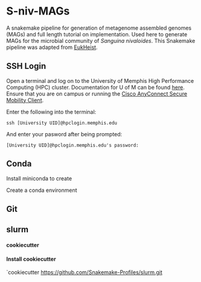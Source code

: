 # S-niv-MAGs
A snakemake pipeline for generation of metagenome assembled genomes (MAGs) and full length tutorial on implementation. Used here to generate MAGs for the microbial community of _Sanguina nivaloides_. This Snakemake pipeline was adapted from [EukHeist](https://github.com/AlexanderLabWHOI/EukHeist).

## SSH Login
Open a terminal and log on to the University of Memphis High Performance Computing (HPC) cluster. Documentation for U of M can be found [here](https://www.memphis.edu/hpc/batchscripts.php). Ensure that you are on campus or running the [Cisco AnyConnect Secure Mobility Client](https://www.memphis.edu/umtech/solutions/docs/vpn/newmac2vpn.pdf).

Enter the following into the terminal:

`ssh [University UID]@hpclogin.memphis.edu`

And enter your pasword after being prompted:
```
[University UID]@hpclogin.memphis.edu's password:
```

## Conda
Install miniconda to create 

Create a conda environment

## Git

## slurm 

#### cookiecutter

#### Install cookiecutter 

`cookiecutter https://github.com/Snakemake-Profiles/slurm.git
